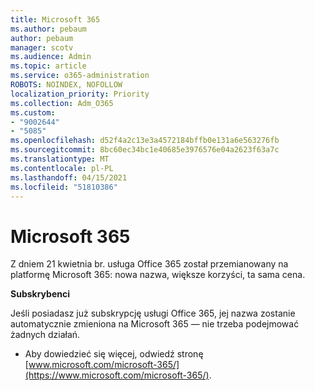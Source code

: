 ```yaml
---
title: Microsoft 365
ms.author: pebaum
author: pebaum
manager: scotv
ms.audience: Admin
ms.topic: article
ms.service: o365-administration
ROBOTS: NOINDEX, NOFOLLOW
localization_priority: Priority
ms.collection: Adm_O365
ms.custom:
- "9002644"
- "5085"
ms.openlocfilehash: d52f4a2c13e3a4572184bffb0e131a6e563276fb
ms.sourcegitcommit: 8bc60ec34bc1e40685e3976576e04a2623f63a7c
ms.translationtype: MT
ms.contentlocale: pl-PL
ms.lasthandoff: 04/15/2021
ms.locfileid: "51810386"
---
```

# <a name="microsoft-365"></a>Microsoft 365

Z dniem 21 kwietnia br. usługa Office 365 został przemianowany na platformę Microsoft 365: nowa nazwa, większe korzyści, ta sama cena.

**Subskrybenci**

Jeśli posiadasz już subskrypcję usługi Office 365, jej nazwa zostanie automatycznie zmieniona na Microsoft 365 — nie trzeba podejmować żadnych działań.

- Aby dowiedzieć się więcej, odwiedź stronę [www.microsoft.com/microsoft-365/](https://www.microsoft.com/microsoft-365/).
